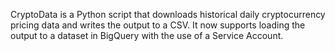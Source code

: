 CryptoData is a Python script that downloads historical daily cryptocurrency pricing data and writes the output to a CSV. It now supports loading the output to a dataset in BigQuery with the use of a Service Account.
